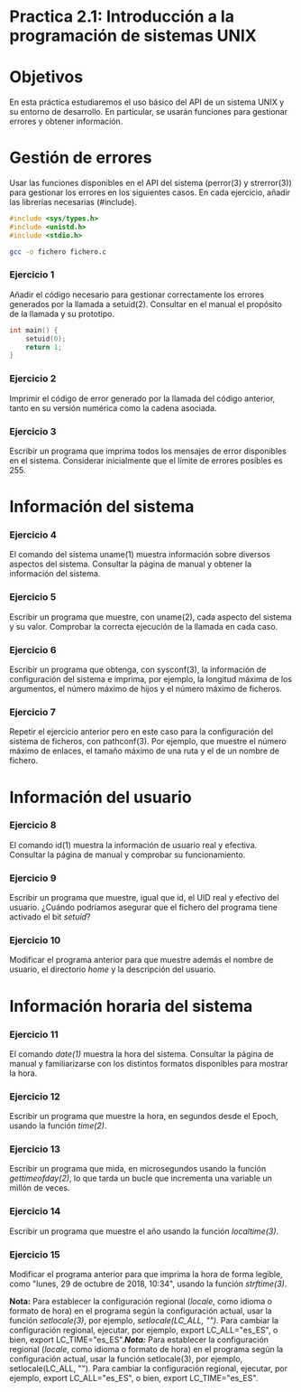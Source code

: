 # Practica 2.1: Introducción a la programación de sistemas UNIX

# Objetivos
En esta práctica estudiaremos el uso básico del API de un sistema UNIX y su entorno de desarrollo. En particular, se usarán funciones para gestionar errores y obtener información.


# Gestión de errores
Usar las funciones disponibles en el API del sistema (perror(3) y strerror(3)) para gestionar los errores en los siguientes casos. En cada ejercicio, añadir las librerías necesarias (#include).

```c
#include <sys/types.h>
#include <unistd.h>
#include <stdio.h>
```

```bash
gcc -o fichero fichero.c
```


### Ejercicio 1
Añadir el código necesario para gestionar correctamente los errores generados por la llamada a setuid(2). Consultar en el manual el propósito de la llamada y su prototipo.
```c
int main() {
	setuid(0);
	return 1;
}
```

### Ejercicio 2 
Imprimir el código de error generado por la llamada del código anterior, tanto en su versión numérica como la cadena asociada.

### Ejercicio 3

Escribir un programa que imprima todos los mensajes de error disponibles en el sistema. Considerar inicialmente que el límite de errores posibles es 255.

# Información del sistema

### Ejercicio 4
El comando del sistema uname(1) muestra información sobre diversos aspectos del sistema. Consultar la página de manual y obtener la información del sistema.

### Ejercicio 5
Escribir un programa que muestre, con uname(2), cada aspecto del sistema y su valor. Comprobar la correcta ejecución de la llamada en cada caso.
### Ejercicio 6
Escribir un programa que obtenga, con sysconf(3), la información de configuración del sistema e imprima, por ejemplo, la longitud máxima de los argumentos, el número máximo de hijos y el número máximo de ficheros.
### Ejercicio 7
Repetir el ejercicio anterior pero en este caso para la configuración del sistema de ficheros, con pathconf(3). Por ejemplo, que muestre el número máximo de enlaces, el tamaño máximo de una ruta y el de un nombre de fichero.
# Información del usuario

### Ejercicio 8
El comando id(1) muestra la información de usuario real y efectiva. Consultar la página de manual y comprobar su funcionamiento.

### Ejercicio 9
Escribir un programa que muestre, igual que id, el UID real y efectivo del usuario. ¿Cuándo podríamos asegurar que el fichero del programa tiene activado el bit  *setuid*?

### Ejercicio 10
Modificar el programa anterior para que muestre además el nombre de usuario, el  directorio  *home*  y la descripción del usuario.

# Información horaria del sistema

### Ejercicio 11

El comando *date(1)* muestra la hora del sistema. Consultar la página de manual y familiarizarse con los distintos formatos disponibles para mostrar la hora.

### Ejercicio 12
Escribir un programa que muestre la hora, en segundos desde el Epoch, usando la función *time(2)*.

### Ejercicio 13 
Escribir un programa que mida, en microsegundos usando la función *gettimeofday(2)*, lo que tarda un bucle que incrementa una variable un millón de veces.
### Ejercicio 14
Escribir un programa que muestre el año usando la función *localtime(3)*.
### Ejercicio 15
Modificar el programa anterior para que imprima la hora de forma legible, como "lunes, 29 de octubre de 2018, 10:34", usando la función *strftime(3)*.

**Nota:**  Para establecer la configuración regional (_locale_, como idioma o formato de hora) en el programa según la configuración actual, usar la función *setlocale(3)*, por ejemplo, *setlocale(LC_ALL, "")*. Para cambiar la configuración regional, ejecutar, por ejemplo, export LC_ALL="es_ES", o bien, export LC_TIME="es_ES".**_Nota:_**  Para establecer la configuración regional (_locale_, como idioma o formato de hora) en el programa según la configuración actual, usar la función setlocale(3), por ejemplo, setlocale(LC_ALL, ""). Para cambiar la configuración regional, ejecutar, por ejemplo, export LC_ALL="es_ES", o bien, export LC_TIME="es_ES".
<!--stackedit_data:
eyJoaXN0b3J5IjpbMjEwMDAwMTk2N119
-->